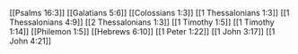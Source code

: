 [[Psalms 16:3]]
[[Galatians 5:6]]
[[Colossians 1:3]]
[[1 Thessalonians 1:3]]
[[1 Thessalonians 4:9]]
[[2 Thessalonians 1:3]]
[[1 Timothy 1:5]]
[[1 Timothy 1:14]]
[[Philemon 1:5]]
[[Hebrews 6:10]]
[[1 Peter 1:22]]
[[1 John 3:17]]
[[1 John 4:21]]
